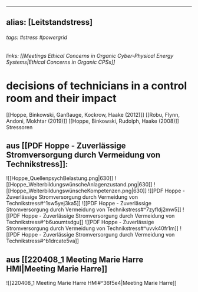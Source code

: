 
---
alias: [Leitstandstress]
---
###### tags: #stress #powergrid 
###### links: [[Meetings Ethical Concerns in Organic Cyber-Physical Energy Systems|Ethical Concerns in Organic CPSs]]

# decisions of technicians in a control room and their impact

[[Hoppe, Binkowski, Ganßauge, Kockrow, Haake (2012)]]
[[Robu, Flynn, Andoni, Mokhtar (2019)]]
[[Hoppe, Binkowski, Rudolph, Haake (2008)]]
Stressoren

## aus [[PDF Hoppe - Zuverlässige Stromversorgung durch Vermeidung von Technikstress]]:
![[Hoppe_QuellenpsychBelastung.png|630]]
![[Hoppe_WeiterbildungswünscheAnlagenzustand.png|630]]
![[Hoppe_WeiterbildungswünscheKompetenzen.png|630]]
![[PDF Hoppe - Zuverlässige Stromversorgung durch Vermeidung von Technikstress#^1sw5yej3ka5]]
![[PDF Hoppe - Zuverlässige Stromversorgung durch Vermeidung von Technikstress#^7zyfldj2mw5]]
![[PDF Hoppe - Zuverlässige Stromversorgung durch Vermeidung von Technikstress#^b6uoumtsdgu]]
![[PDF Hoppe - Zuverlässige Stromversorgung durch Vermeidung von Technikstress#^uvvk40fr1m]]
![[PDF Hoppe - Zuverlässige Stromversorgung durch Vermeidung von Technikstress#^b1drcate5va]]

## aus [[220408_1 Meeting Marie Harre HMI|Meeting Marie Harre]]
![[220408_1 Meeting Marie Harre HMI#^36f5e4|Meeting Marie Harre]]
